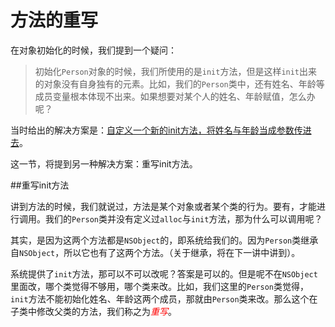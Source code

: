 # 方法的重写

在对象初始化的时候，我们提到一个疑问：

> 初始化`Person`对象的时候，我们所使用的是`init`方法，但是这样`init`出来的对象没有自身独有的元素。比如，我们的`Person`类中，还有姓名、年龄等成员变量根本体现不出来。如果想要对某个人的姓名、年龄赋值，怎么办呢？

当时给出的解决方案是：[自定义一个新的init方法，将姓名与年龄当成参数传进去](./how_to_use.md)。

这一节，将提到另一种解决方案：重写init方法。

##重写init方法

讲到方法的时候，我们就说过，方法是某个对象或者某个类的行为。要有，才能进行调用。我们的`Person`类并没有定义过`alloc`与`init`方法，那为什么可以调用呢？

其实，是因为这两个方法都是`NSObject`的，即系统给我们的。因为`Person`类继承自`NSObject`，所以它也有了这两个方法。（关于继承，将在下一讲中讲到）。

系统提供了`init`方法，那可以不可以改呢？答案是可以的。但是呢不在`NSObject`里面改，哪个类觉得不够用，哪个类来改。比如，我们这里的`Person`类觉得，`init`方法不能初始化姓名、年龄这两个成员，那就由`Person`类来改。那么这个在子类中修改父类的方法，我们称之为<font color=red>*重写*</font>。

